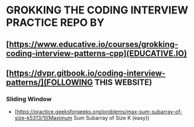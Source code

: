 # GROKKING THE CODING INTERVIEW PRACTICE REPO BY

## [https://www.educative.io/courses/grokking-coding-interview-patterns-cpp](EDUCATIVE.IO)

## [https://dvpr.gitbook.io/coding-interview-patterns/](FOLLOWING THIS WEBSITE)

### Sliding Window

- [https://practice.geeksforgeeks.org/problems/max-sum-subarray-of-size-k5313/1](Maximum Sum Subarray of Size K (easy))